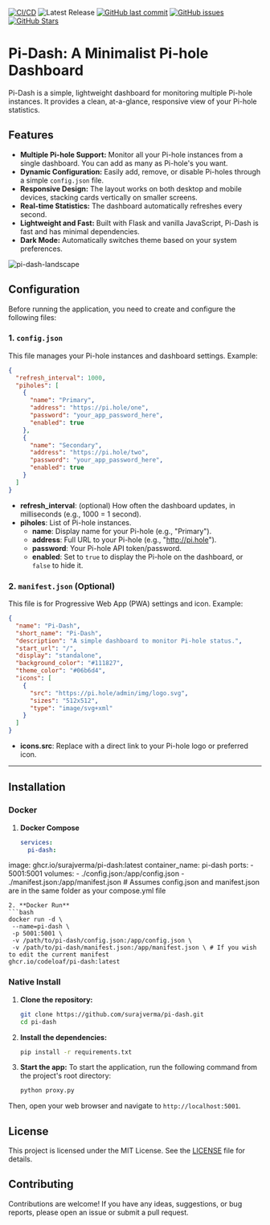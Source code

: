 
[![CI/CD](https://github.com/surajverma/pi-dash/actions/workflows/main.yml/badge.svg)](https://github.com/surajverma/pi-dash/actions/workflows/main.yml)
![Latest Release](https://img.shields.io/github/v/release/surajverma/pi-dash?include_prereleases)
[![GitHub last commit](https://img.shields.io/github/last-commit/surajverma/pi-dash)](https://github.com/surajverma/pi-dash/commits/main)
[![GitHub issues](https://img.shields.io/github/issues/surajverma/pi-dash)](https://github.com/surajverma/pi-dash/issues)
[![GitHub Stars](https://img.shields.io/github/stars/surajverma/pi-dash?style=social)](https://github.com/surajverma/pi-dash/stargazers)

# Pi-Dash: A Minimalist Pi-hole Dashboard

Pi-Dash is a simple, lightweight dashboard for monitoring multiple Pi-hole instances. It provides a clean, at-a-glance, responsive view of your Pi-hole statistics.

## Features

- **Multiple Pi-hole Support:** Monitor all your Pi-hole instances from a single dashboard. You can add as many as Pi-hole's you want.
- **Dynamic Configuration:** Easily add, remove, or disable Pi-holes through a simple `config.json` file.
- **Responsive Design:** The layout works on both desktop and mobile devices, stacking cards vertically on smaller screens.
- **Real-time Statistics:** The dashboard automatically refreshes every second.
- **Lightweight and Fast:** Built with Flask and vanilla JavaScript, Pi-Dash is fast and has minimal dependencies.
- **Dark Mode:** Automatically switches theme based on your system preferences.

![pi-dash-landscape](https://github.com/user-attachments/assets/a0e1fbef-279a-40df-9424-0cad50c31b50)

## Configuration

Before running the application, you need to create and configure the following files:

### 1. `config.json`

This file manages your Pi-hole instances and dashboard settings. Example:

```json
{
  "refresh_interval": 1000,
  "piholes": [
    {
      "name": "Primary",
      "address": "https://pi.hole/one",
      "password": "your_app_password_here",
      "enabled": true
    },
    {
      "name": "Secondary",
      "address": "https://pi.hole/two",
      "password": "your_app_password_here",
      "enabled": true
    }
  ]
}
```

- **refresh_interval**: (optional) How often the dashboard updates, in milliseconds (e.g., 1000 = 1 second).
- **piholes**: List of Pi-hole instances.
  - **name**: Display name for your Pi-hole (e.g., "Primary").
  - **address**: Full URL to your Pi-hole (e.g., "http://pi.hole").
  - **password**: Your Pi-hole API token/password.
  - **enabled**: Set to `true` to display the Pi-hole on the dashboard, or `false` to hide it.

### 2. `manifest.json` (Optional)

This file is for Progressive Web App (PWA) settings and icon. Example:

```json
{
  "name": "Pi-Dash",
  "short_name": "Pi-Dash",
  "description": "A simple dashboard to monitor Pi-hole status.",
  "start_url": "/",
  "display": "standalone",
  "background_color": "#111827",
  "theme_color": "#06b6d4",
  "icons": [
    {
      "src": "https://pi.hole/admin/img/logo.svg",
      "sizes": "512x512",
      "type": "image/svg+xml"
    }
  ]
}
```

- **icons.src**: Replace with a direct link to your Pi-hole logo or preferred icon.

---

## Installation

### Docker

1. **Docker Compose**
   ```yaml
   services:
     pi-dash:
  image: ghcr.io/surajverma/pi-dash:latest
       container_name: pi-dash
       ports:
         - 5001:5001
       volumes:
         - ./config.json:/app/config.json
         - ./manifest.json:/app/manifest.json
         # Assumes config.json and manifest.json are in the same folder as your compose.yml file
   ```
2. **Docker Run**
   ```bash
   docker run -d \
    --name=pi-dash \
    -p 5001:5001 \
    -v /path/to/pi-dash/config.json:/app/config.json \
    -v /path/to/pi-dash/manifest.json:/app/manifest.json \ # If you wish to edit the current manifest
  ghcr.io/codeloaf/pi-dash:latest
   ```

### Native Install

1.  **Clone the repository:**

    ```bash
    git clone https://github.com/surajverma/pi-dash.git
    cd pi-dash
    ```

2.  **Install the dependencies:**

    ```bash
    pip install -r requirements.txt
    ```

3.  **Start the app:**
    To start the application, run the following command from the project's root directory:
    ```bash
    python proxy.py
    ```

Then, open your web browser and navigate to `http://localhost:5001`.

## License

This project is licensed under the MIT License. See the [LICENSE](LICENSE) file for details.

## Contributing

Contributions are welcome! If you have any ideas, suggestions, or bug reports, please open an issue or submit a pull request.
